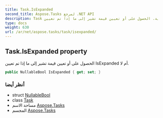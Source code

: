 ```yaml
---
title: Task.IsExpanded
second_title: Aspose.Tasks لمرجع .NET API
description: Task ملكية. الحصول على أو تعيين قيمة تشير إلى ما إذا تم تعيين IsExpanded أم لا.
type: docs
weight: 630
url: /ar/net/aspose.tasks/task/isexpanded/
---
```

## Task.IsExpanded property

الحصول على أو تعيين قيمة تشير إلى ما إذا تم تعيين IsExpanded أم لا.

```csharp
public NullableBool IsExpanded { get; set; }
```

### أنظر أيضا

* struct [NullableBool](../../nullablebool/)
* class [Task](../)
* مساحة الاسم [Aspose.Tasks](../../task/)
* المجسم [Aspose.Tasks](../../../)


